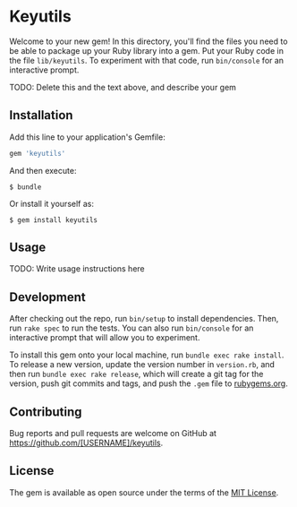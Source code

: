 # Keyutils

Welcome to your new gem! In this directory, you'll find the files you need to be able to package up your Ruby library into a gem. Put your Ruby code in the file `lib/keyutils`. To experiment with that code, run `bin/console` for an interactive prompt.

TODO: Delete this and the text above, and describe your gem

## Installation

Add this line to your application's Gemfile:

```ruby
gem 'keyutils'
```

And then execute:

    $ bundle

Or install it yourself as:

    $ gem install keyutils

## Usage

TODO: Write usage instructions here

## Development

After checking out the repo, run `bin/setup` to install dependencies. Then, run `rake spec` to run the tests. You can also run `bin/console` for an interactive prompt that will allow you to experiment.

To install this gem onto your local machine, run `bundle exec rake install`. To release a new version, update the version number in `version.rb`, and then run `bundle exec rake release`, which will create a git tag for the version, push git commits and tags, and push the `.gem` file to [rubygems.org](https://rubygems.org).

## Contributing

Bug reports and pull requests are welcome on GitHub at https://github.com/[USERNAME]/keyutils.


## License

The gem is available as open source under the terms of the [MIT License](http://opensource.org/licenses/MIT).

